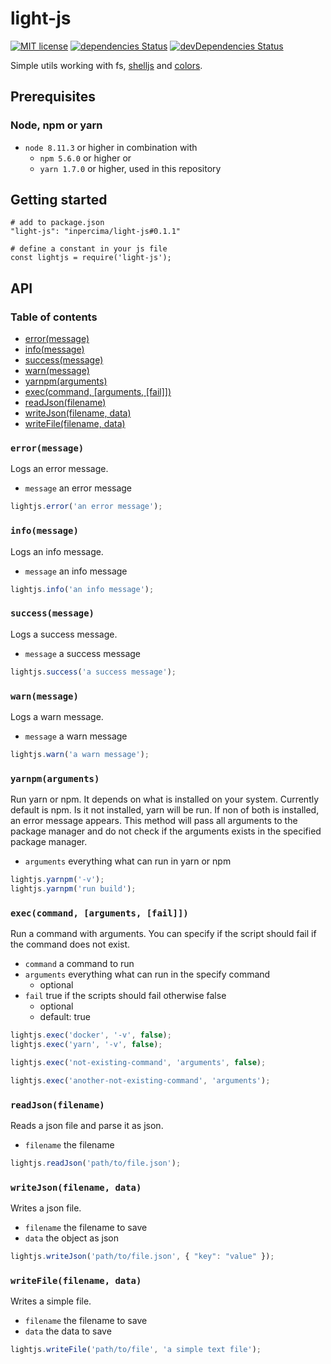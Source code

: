 # light-js
[![MIT license](https://img.shields.io/badge/license-MIT-blue.svg)](./LICENSE.md)
[![dependencies Status](https://david-dm.org/inpercima/swaaplate-tools/status.svg)](https://david-dm.org/inpercima/swaaplate-tools)
[![devDependencies Status](https://david-dm.org/inpercima/swaaplate-tools/dev-status.svg)](https://david-dm.org/inpercima/swaaplate-tools?type=dev)

Simple utils working with fs, [shelljs](https://github.com/shelljs/shelljs) and [colors](https://github.com/Marak/colors.js).

## Prerequisites
### Node, npm or yarn
* `node 8.11.3` or higher in combination with
  * `npm 5.6.0` or higher or
  * `yarn 1.7.0` or higher, used in this repository

## Getting started

```
# add to package.json
"light-js": "inpercima/light-js#0.1.1"

# define a constant in your js file
const lightjs = require('light-js');
```

## API
### Table of contents
* [error(message)](#errormessage)
* [info(message)](#infomessage)
* [success(message)](#successmessage)
* [warn(message)](#warnmessage)
* [yarnpm(arguments)](#yarnpmarguments)
* [exec(command, [arguments, [fail]])](#execcommand-arguments-fail)
* [readJson(filename)](#readjsonfilename)
* [writeJson(filename, data)](#writejsonfilename-data)
* [writeFile(filename, data)](#writefilefilename-data)

### `error(message)`
Logs an error message.
* `message` an error message

```javascript
lightjs.error('an error message');
```

### `info(message)`
Logs an info message.
* `message` an info message

```javascript
lightjs.info('an info message');
```

### `success(message)`
Logs a success message.
* `message` a success message

```javascript
lightjs.success('a success message');
```

### `warn(message)`
Logs a warn message.
* `message` a warn message

```javascript
lightjs.warn('a warn message');
```

### `yarnpm(arguments)`
Run yarn or npm. It depends on what is installed on your system. Currently default is npm. Is it not installed, yarn will be run.
If non of both is installed, an error message appears.
This method will pass all arguments to the package manager and do not check if the arguments exists in the specified package manager.
* `arguments` everything what can run in yarn or npm

```javascript
lightjs.yarnpm('-v');
lightjs.yarnpm('run build');
```

### `exec(command, [arguments, [fail]])`
Run a command with arguments. You can specify if the script should fail if the command does not exist.
* `command` a command to run
* `arguments` everything what can run in the specify command
  * optional
* `fail` true if the scripts should fail otherwise false
  * optional
  * default: true

```javascript
lightjs.exec('docker', '-v', false);
lightjs.exec('yarn', '-v', false);

lightjs.exec('not-existing-command', 'arguments', false);

lightjs.exec('another-not-existing-command', 'arguments');
```

### `readJson(filename)`
Reads a json file and parse it as json.
* `filename` the filename

```javascript
lightjs.readJson('path/to/file.json');
```

### `writeJson(filename, data)`
Writes a json file.
* `filename` the filename to save
* `data` the object as json

```javascript
lightjs.writeJson('path/to/file.json', { "key": "value" });
```

### `writeFile(filename, data)`
Writes a simple file.
* `filename` the filename to save
* `data` the data to save

```javascript
lightjs.writeFile('path/to/file', 'a simple text file');
```
